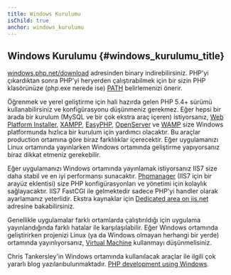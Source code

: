 ```yaml
---
title: Windows Kurulumu
isChild: true
anchor: windows_kurulumu
---
```


## Windows Kurulumu {#windows_kurulumu_title}

[windows.php.net/download][php-downloads] adresinden binary indirebilirsiniz. 
PHP'yi çıkardıktan sonra PHP'yi heryerden çalıştırabilmek için bir sizin PHP 
klasörünüze (php.exe nerede ise) [PATH][windows-path] belirlemenizi önerir.

Öğrenmek ve yerel geliştirme için hali hazırda gelen PHP 5.4+ sürümü 
kullanabilirsiniz ve konfigürasyonu düşünmeniz gerekmez. Eğer hepsi bir arada 
bir kurulum (MySQL ve bir çok ekstra araç içeren) istiyorsanız, 
[Web Platform Installer][wpi], [XAMPP][xampp], [EasyPHP][easyphp], 
[OpenServer][openserver] ve [WAMP][wamp] size Windows platformunda hızlıca bir 
kurulum için yardımcı olacaktır. Bu araçlar production ortamına göre biraz 
farklılıklar içerecektir. Eğer uygulamanızı Linux ortamında yayınlarken Windows 
ortamında geliştirme yapıyorsanız biraz dikkat etmeniz gerekebilir.

Eğer uygulamanızı Windows ortamında yayınlamak istiyorsanız IIS7 size daha stabil
ve en iyi performansı sunacaktır. [Phpmanager][phpmanager] (IIS7 için bir arayüz 
eklentisi) size PHP konfigürasyonları ve yönetimi için kolaylık sağlayacaktır.
IIS7 FastCGI ile gelmektedir sadece PHP'yi handler olarak ayarlamanız yeterlidir. 
Ekstra kaynaklar için [Dedicated area on iis.net][php-iis] adresine bakabilirsiniz. 

Genellikle uygulamalar farklı ortamlarda çalıştırıldığı için uygulama 
yayınlandığında farklı hatalar ile karşılaşılabilir. Eğer Windows ortamında 
geliştirirken projenizi Linux (ya da Windows olmayan herhangi bir yerde) 
ortamında yayınlıyorsanız, [Virtual Machine](/#virtualization_title) kullanmayı 
düşünmelisiniz. 

Chris Tankersley'in Windows ortamında kullanılacak araçlar ile ilgili çok yararlı 
blog yazılarıbulunmaktadır. [PHP development using Windows][windows-tools].


[easyphp]: http://www.easyphp.org/
[phpmanager]: http://phpmanager.codeplex.com/
[openserver]: http://open-server.ru/
[wamp]: http://www.wampserver.com/en/
[php-downloads]: http://windows.php.net/download/
[php-iis]: http://php.iis.net/
[windows-path]: http://www.windows-commandline.com/set-path-command-line/
[windows-tools]: http://ctankersley.com/2015/07/01/developing-on-windows/
[wpi]: http://www.microsoft.com/web/downloads/platform.aspx
[xampp]: http://www.apachefriends.org/en/xampp.html